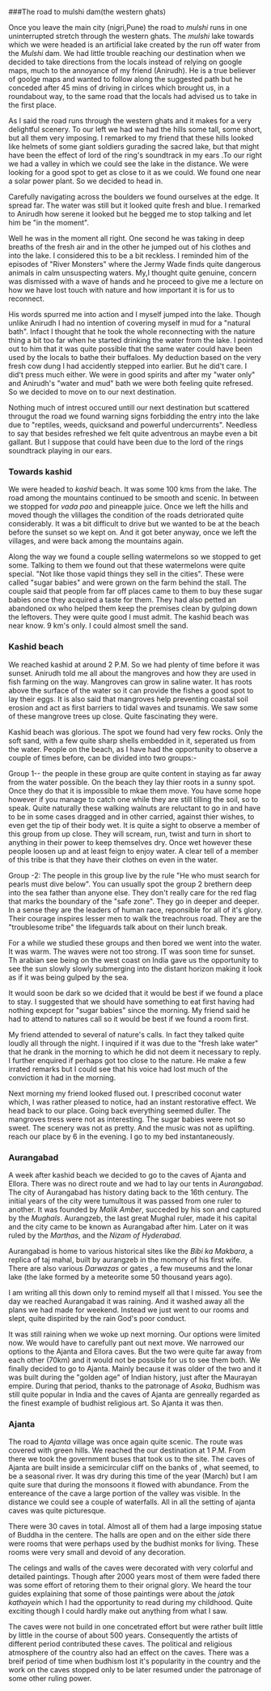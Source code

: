 ###The road to mulshi dam(the western ghats)

Once you leave the main city (nigri,Pune) the road to *mulshi* runs in one uninterrupted stretch through the western ghats. The *mulshi* lake towards which we were headed is an artificial lake  created by the run off water from the *Mulshi* dam. We had little trouble reaching our destination when we decided to take directions from the locals instead of relying on google maps, much to the annoyance of my friend (Anirudh). He is a true believer of goolge maps and wanted to follow along the suggested path but he conceded after 45 mins of driving in cirlces which brought us, in a roundabout way, to the same road that the locals had advised us to take in the first place.

As I said the road runs through the western ghats and it makes for a very delightful scenery. To our left we had we had the hills some tall, some short, but all them very imposing. I remarked to my friend that these hills looked like helmets of some giant soldiers gurading the sacred lake, but that might have been the effect of lord of the ring's soundtrack in my ears .To our right we had a valley in which we could see the lake in the distance. We were looking for a good spot to get as close to it as we could. We found one near a solar power plant. So we decided to head in.

 Carefully navigating across the boulders we found ourselves at the edge. It spread far. The water was still but it looked quite fresh and blue. I remarked to Anirudh how serene it looked but he begged me to stop talking and let him be "in the moment".

Well he was in the moment all right. One second he was taking in deep breaths of the fresh air and in the other he jumped out of his clothes and into the lake. I considered this to be a bit reckless. I reminded him of the episodes of "River Monsters" where the Jermy Wade finds quite dangerous animals in calm unsuspecting waters. My,I thought quite genuine, concern was dismissed with a wave of hands and he proceed to give me a lecture on how we have lost touch with nature and how important it is for us to reconnect. 

His words spurred me into action and I myself jumped into the lake. Though unlike Anirudh I had no intention of covering myself in mud for a "natural bath". Infact I thought that he took the whole reconnecting with the nature thing a bit too far when he started drinking the water from the lake. I pointed out to him that it was quite possible that the same water could have been used by the locals to bathe their buffaloes. My deduction based on the very fresh cow dung I had accidently stepped into earlier. But he did't care. I did't press much either. We were in good spirits and after my "water only" and Anirudh's "water and mud" bath we were both feeling quite refresed. So we decided to move on to our next destination.

Nothing much of intrest occured untill our next destination but scattered througut the road we found warning signs forbidding the entry into the lake due to "reptiles, weeds, quicksand and powerful undercurrents". Needless to say that besides refreshed we felt quite adventrous an maybe even a bit gallant. But I suppose that could have been due to the lord of the rings soundtrack playing in our ears. 

### Towards kashid
We were headed to *kashid* beach. It was some 100 kms from the lake. The road among the mountains continued to be smooth and scenic. In between we stopped for *vada pao* and pineapple juice. Once we left the hills and moved though the vlillages the condition of the roads detriorated quite considerably. It was a bit difficult to drive but we wanted to be at the beach before the sunset so we kept on. And it got beter anyway, once we left the villages, and were back among the mountains again.

Along the way we found a couple selling watermelons so we stopped to get some. Talking to them we found out that these watermelons were quite special. "Not like those vapid things they sell in the cities". These were called "sugar babies" and were grown on the farm behind the stall. The couple said that people from far off places came to them to buy these sugar babies once they acquired a taste for them. They had also petted an abandoned ox who helped them keep the premises clean by gulping down the leftovers. They were quite good I must admit. The kashid beach was near know. 9 km's only. I could almost smell the sand.

### Kashid beach

We reached kashid at around 2 P.M. So we had plenty of time before it was sunset. Anirudh told me all about the mangroves and how they are used in fish farming on the way. Mangroves can grow in saline water. It has roots above the surface of the water so it can provide the fishes a good spot to lay their eggs. It is also said that mangroves help preventing coastal soil erosion and act as first barriers to tidal waves and tsunamis. We saw some of these mangrove trees up close. Quite fascinating they were.

Kashid beach was glorious. The spot we found had very few rocks. Only the soft sand, with a few quite sharp shells embedded in it, seperated us from the water. People on the beach, as I have had the opportunity to observe a couple of times before, can be divided into two groups:-

Group 1-- the people in these group are quite content in staying as far away from the water possible. On the beach they lay thier roots in a sunny spot. Once they do that it is impossible to mkae them move. You have some hope however if you manage to catch one while they are still tilling the soil, so to speak. Quite naturally these walking walnuts are reluctant to go in and have to be in some cases dragged and in other carried, against thier wishes, to even get the tip of their body wet. It is quite a sight to observe a member of this group from up close. They will scream, run, twist and turn in short to anything in their power to keep themselves dry. Once wet however these people loosen up and at least feign to enjoy water. A clear tell of a member of this tribe is that they have their clothes on even in the water.

Group -2: The people in this group live by the rule "He who must search for pearls must dive below". You can usually spot the group 2 brethern deep into the sea father than anyone else. They don't really care for the red flag that marks the boundary of the "safe zone". They go in deeper and deeper. In a sense they are the leaders of human race, reponsible for all of it's glory. Their courage inspires lesser men to walk the treachrous road. They are the "troublesome tribe" the lifeguards talk about on their lunch break.

For a while we studied these groups and then bored we went into the water. It was warm. The waves were not too strong. IT was soon time for sunset. Th arabian see being on the west coast on India gave us the opportunity to see the sun slowly slowly submerging into the distant horizon making it look as if it was being gulped by the sea.

It would soon be dark so we dcided that it would be best if we found a place to stay. I suggested that we should have something to eat first having had nothing expcept for "sugar babies" since the morning. My friend said he had to attend to natures call so it would be best if we found a room first.

My friend attended to several of nature's calls. In fact they talked quite loudly all through the night. I inquired if it was due to the "fresh lake water" that he drank in the morning to which he did not deem it necessary to reply. I further enquired if perhaps got too close to the nature. He make a few irrated remarks but I could see that his voice had lost much of the conviction it had in the morning. 

Next morning my friend looked flused out. I prescribed coconut water which, I was rather pleased to notice, had an instant restorative effect. We head back to our place. Going back everything seemed duller. The mangroves tress were not as interesting. The sugar babies were not so sweet. The scenery was not as pretty. And the music was not as uplifting. reach our place by 6 in the evening. I go to my bed instantaneously. 


### Aurangabad
A week after kashid beach we decided to go to the caves of Ajanta and Ellora. There was no direct route and we had to lay our tents in *Aurangabad*. The city of Aurangabad has history dating back to the 16th century. The initial years of the city were tumultous it was passed from one ruler to another.  It was founded by *Malik Amber*, succeded by his son and captured by the *Mughals*. Aurangzeb, the last great Mughal ruler, made it his capital and the city came to be known as Aurangabad after him. Later on it was ruled by the *Marthas*, and the *Nizam of Hyderabad*.

Aurangabad is home to various historical sites like the *Bibi ka Makbara*, a replica of taj mahal, built by aurangzeb in the momory of his first wife. There are also various *Darwazas* or gates , a few museums and the lonar lake (the lake formed by a meteorite some 50 thousand years ago).

I am writing all this down only to remind myself all that I missed. You see the day we reached Aurangabad it was raining. And it washed away all the plans we had made for weekend. Instead we just went to our rooms and slept, quite dispirited by the rain God's poor conduct.

It was still raining when we woke up next morning. Our options were limited now. We would have to carefully pant  out next move. We narrowed our options to the Ajanta and Ellora caves. But the two were quite far away from each other (70km) and it would not be possible for us to see them both. We finally decided to go to Ajanta. Mainly because it was older of the two and it was built during the "golden age" of Indian history, just after the Maurayan empire. During that period, thanks to the patronage of *Asoka*, Budhism was still quite popular in India and the caves of Ajanta are genreally regarded as the finest example of budhist religious art. So Ajanta it was then.

### Ajanta

The road to *Ajanta* village was once again quite scenic. The route was covered with green hills. We reached the our destination at 1 P.M. From there we took the government buses that took us to the site. The caves of Ajanta are built inside a semicircular cliff on the banks of , what seemed, to be a seasonal river. It was dry during this time of the year (March) but I am quite sure that during the monsoons it  flowed with abundance. From the entereance of the cave a large portion of the valley was visible. In the distance we could see a couple of waterfalls. All in all the setting of ajanta caves was quite picturesque.

There were 30 caves in total. Almost all of them had a large imposing statue of Buddha in the centere. The halls are open and on the either side there were rooms that were perhaps used by the budhist monks for living. These rooms were very small and devoid of any decoration.

The celings and walls of the caves were decorated with very colorful and detailed paintings. Though after 2000 years most of them were faded there was some effort of retoring them to their orignal glory. We heard the tour guides explaining that some of those paintings were about the *jatak kathayein* which I had the opportunity to read during my childhood. Quite exciting though I could hardly make out anything from what I saw.

The caves were not build in one concetrated effort but were rather built little by little in the course of about 500 years. Consequently the artists of different period contributed these caves. The political and religious atmosphere of the country also had an effect on the caves. There was a breif period of time when budhism lost it's popularity in the country and the work on the caves stopped only to be later resumed under the patronage of some other ruling power.